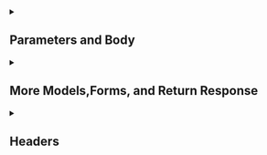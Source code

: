 <details>
<summary> <h2>Parameters and Body</h2></summary>
<a href="https://github.com/Mubeen-Ahmad/FASTAPI/blob/main/1_Parameters_and_Header_Body/1_Basic_Syntax_and_Path_Parameters.ipynb">Path Perameters and Types</a><br>
<a href="https://github.com/Mubeen-Ahmad/FASTAPI/blob/main/1_Parameters_and_Header_Body/2_Query_Parameters.ipynb">Query Perameters, Type Hinting and Type Conversion</a><br><a href="https://github.com/Mubeen-Ahmad/FASTAPI/blob/main/1_Parameters_and_Header_Body/3_Body_Request.ipynb">Body Request</a>
<br><a href="https://github.com/Mubeen-Ahmad/FASTAPI/blob/main/1_Parameters_and_Header_Body/4_Query_Validation_and_Metadata_Annotated.ipynb">Query Validations and Metadata Annotated</a><br>
<a href="https://github.com/Mubeen-Ahmad/FASTAPI/blob/main/1_Parameters_and_Header_Body/5_Numeric_Validations_and_Differences.ipynb">Numeric Validations and Differences in Parameters</a>
<br>
<a href="https://github.com/Mubeen-Ahmad/FASTAPI/blob/main/1_Parameters_and_Header_Body/6_Multiple_Body_and_Fields.ipynb">Multiple Body and Fields</a>
<br>
<a href="https://github.com/Mubeen-Ahmad/FASTAPI/blob/main/1_Parameters_and_Header_Body/7_More_Body_Models_and_Nested_Body.ipynb">List,Set,Httpurl in Body and Nested Body</a>
<br>
</details>

<details>
<summary> <h2>More Models,Forms, and Return Response</h2></summary>
   <a href="https://github.com/Mubeen-Ahmad/FASTAPI/blob/main/2_Response_Requests/1_MODELS.ipynb">Create and Login User Basic Simple Example</a><br>
<a href="https://github.com/Mubeen-Ahmad/FASTAPI/blob/main/2_Response_Requests/2_Response_Model_Return.ipynb">Return Responses</a>
    <br>
<a href="https://github.com/Mubeen-Ahmad/FASTAPI/blob/main/2_Response_Requests/3_Forms_File_and_UploadFile.ipynb">Form, File and UploadFile and use in HTML</a>
</details>
<details>
<summary> <h2>Headers</h2></summary>
<a href="https://github.com/Mubeen-Ahmad/FASTAPI/blob/main/3_Headers_Cookies_status_code/1_General_Headers.ipynb">General Headers</a>
</details>
